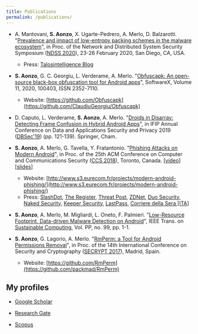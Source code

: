```yaml
---
title: Publications
permalink: /publications/
---
```


+ A. Mantovani, **S. Aonzo**, X. Ugarte-Pedrero, A. Merlo, D. Balzarotti. "[Prevalence and impact of low-entropy packing schemes in the malware ecosystem](/assets/pdf/Prevalence_and_Impact_of_Low-Entropy_Packing_Schemes_in_the_Malware_Ecosystem.pdf)", in Proc. of the Network and Distributed System Security Symposium ([NDSS 2020](https://www.ndss-symposium.org/ndss2020/accepted-papers/)), 23-26 February 2020, San Diego, CA, USA.
  + Press: [Talosintelligence Blog](https://blog.talosintelligence.com/2020/02/new-research-paper-prevalence-and.html)

+ **S. Aonzo**, G. C. Georgiu, L. Verderame, A. Merlo. "[Obfuscapk: An open-source black-box obfuscation tool for Android apps](https://www.sciencedirect.com/science/article/pii/S2352711019302791)", SoftwareX, Volume 11, 2020, 100403, ISSN 2352-7110.
  + Website: [https://github.com/Obfuscapk](https://github.com/ClaudiuGeorgiu/Obfuscapk)

+ D. Caputo, L. Verderame, **S. Aonzo**, A. Merlo. "[Droids in Disarray: Detecting Frame Confusion in Hybrid Android Apps](/assets/pdf/Droids_in_Disarray_DetectingFrame_ConfusioninHybrid_Android_Apps.pdf)", in IFIP Annual Conference on Data and Applications Security and Privacy 2019 ([DBSec'19](https://dbsec2019.cse.sc.edu/accepted_papers.html)) (pp. 121-139). Springer, Cham.

+ **S. Aonzo**, A. Merlo, G. Tavella, Y. Fratantonio. "[Phishing Attacks on Modern Android](/assets/pdf/Phishing_Attacks_on_Modern_Android.pdf)", in Proc. of the 25th ACM Conference on Computer and Communications Security ([CCS 2018](https://www.sigsac.org/ccs/CCS2018/accepted/assets/pdf/)), Toronto, Canada. [[video](https://www.youtube.com/watch?v=J1tx4OZ_wMc)] [[slides](https://docs.google.com/presentation/d/1YCQaVhk8Oww9liguba4wiRyGiC8SUlA-Fte7i8F0BTY)]
  + Website: [http://www.s3.eurecom.fr/projects/modern-android-phishing/](http://www.s3.eurecom.fr/projects/modern-android-phishing/)
  + Press: [SlashDot](https://slashdot.org/story/18/09/26/1534203/password-managers-can-be-tricked-into-believing-that-malicious-android-apps-are-legitimate), [The Register](https://www.theregister.co.uk/2018/09/26/password_manager_theft/), [Threat Post](https://threatpost.com/android-app-verification-issues-pave-way-for-phishing-attacks/137774/), [ZDNet](https://www.zdnet.com/article/password-managers-can-be-tricked-into-believing-that-malicious-android-apps-are-legitimate/), [Duo Security](https://duo.com/decipher/researchers-identify-new-phishing-tactics-on-android-devices), [Naked Security](https://nakedsecurity.sophos.com/2018/09/28/mobile-password-managers-vulnerable-to-phishing-apps/), [Keeper Security](https://keepersecurity.com/blog/2018/09/26/response-to-phishing-attacks-on-android-password-managers/), [LastPass](https://blog.lastpass.com/2019/02/lastpass-bugcrowd-update-2h-2018.html/), [Corriere della Sera [ITA]](https://www.corriere.it/tecnologia/18_settembre_26/minaccia-phishing-android-mobile-password-manager-rischio-10bfb0dc-c0ca-11e8-8c2f-234b69fe8a3d.shtml)


+ **S. Aonzo**, A. Merlo, M. Migliardi, L. Oneto, F. Palmieri. "[Low-Resource Footprint, Data-driven Malware Detection on Android](/assets/pdf/Low-Resource_Footprint,Data-Driven_Malware_Detection_on_Android.pdf)", IEEE Trans. on [Sustainable Computing](https://ieeexplore.ieee.org/xpl/RecentIssue.jsp?punumber=7274860), Vol. PP, no. 99, pp. 1-1.

+ **S. Aonzo**, G. Lagorio, A. Merlo. "[RmPerm: a Tool for Android Permissions Removal](/assets/pdf/RmPerm_a_Tool_for_Android_Permissions_Removal.pdf)", in Proc. of the 14th International Conference on Security and Cryptography ([SECRYPT 2017](http://www.icete.org/Abstracts/2017/SECRYPT_2017_Abstracts.htm)), Madrid, Spain.
  + Website: [https://github.com/RmPerm](https://github.com/packmad/RmPerm)


## My profiles

+ [Google Scholar](https://scholar.google.fr/citations?user=h1RL7s4AAAAJ)

+ [Research Gate](https://www.researchgate.net/profile/Simone_Aonzo)

+ [Scopus](https://www.scopus.com/authid/detail.uri?authorId=57195635255)